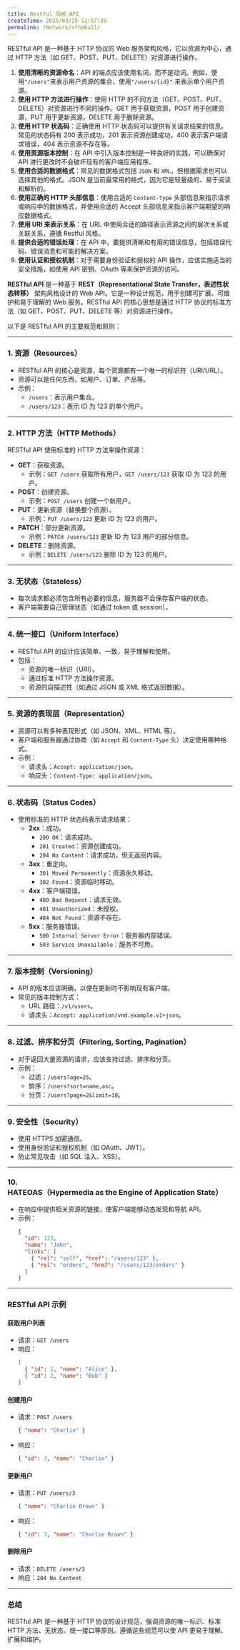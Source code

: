 ```yaml
---
title: Restful 风格 API
createTime: 2025/03/15 12:57:39
permalink: /Network/nfha6u1l/
---
```


RESTful API 是一种基于 HTTP 协议的 Web 服务架构风格，它以资源为中心，通过 HTTP 方法（如 GET、POST、PUT、DELETE）对资源进行操作。

1. **使用清晰的资源命名**：API 的端点应该使用名词，而不是动词。例如，使用`"/users"`来表示用户资源的集合，使用`"/users/{id}"` 来表示单个用户资源。
2. **使用 HTTP 方法进行操作**：使用 HTTP 的不同方法（GET、POST、PUT、DELETE）对资源进行不同的操作。GET 用于获取资源，POST 用于创建资源，PUT 用于更新资源，DELETE 用于删除资源。
3. **使用 HTTP 状态码**：正确使用 HTTP 状态码可以提供有关请求结果的信息。常见的状态码有 200 表示成功，201 表示资源创建成功，400 表示客户端请求错误，404 表示资源不存在等。
4. **使用资源版本控制**：在 API 中引入版本控制是一种良好的实践，可以确保对 API 进行更改时不会破坏现有的客户端应用程序。
5. **使用合适的数据格式**：常见的数据格式包括 `JSON` 和 `XML`，但根据需求也可以选择其他的格式。JSON 是当前最常用的格式，因为它是轻量级的、易于阅读和解析的。
6. **使用正确的 HTTP 头部信息**：使用合适的 `Content-Type` 头部信息来指示请求或响应中的数据格式，并使用合适的 Accept 头部信息来指示客户端期望的响应数据格式。
7. **使用 URI 来表示关系**：在 URL 中使用合适的路径表示资源之间的层次关系或关联关系，遵循 Restful 风格。
8. **提供合适的错误处理**：在 API 中，要提供清晰和有用的错误信息，包括错误代码、错误消息和可能的解决方案。
9. **使用认证和授权机制**：对于需要身份验证和授权的 API 操作，应该实施适当的安全措施，如使用 API 密钥、OAuth 等来保护资源的访问。

**RESTful API** 是一种基于 **REST（Representational State Transfer，表述性状态转移）** 架构风格设计的 Web API。它是一种设计规范，用于创建可扩展、可维护和易于理解的 Web 服务。RESTful API 的核心思想是通过 HTTP 协议的标准方法（如 GET、POST、PUT、DELETE 等）对资源进行操作。

以下是 RESTful API 的主要规范和原则：

---

### 1. **资源（Resources）**
- RESTful API 的核心是资源，每个资源都有一个唯一的标识符（URI/URL）。
- 资源可以是任何东西，如用户、订单、产品等。
- 示例：
  - `/users`：表示用户集合。
  - `/users/123`：表示 ID 为 123 的单个用户。

---

### 2. **HTTP 方法（HTTP Methods）**
RESTful API 使用标准的 HTTP 方法来操作资源：
- **GET**：获取资源。
  - 示例：`GET /users` 获取所有用户，`GET /users/123` 获取 ID 为 123 的用户。
- **POST**：创建资源。
  - 示例：`POST /users` 创建一个新用户。
- **PUT**：更新资源（替换整个资源）。
  - 示例：`PUT /users/123` 更新 ID 为 123 的用户。
- **PATCH**：部分更新资源。
  - 示例：`PATCH /users/123` 更新 ID 为 123 用户的部分信息。
- **DELETE**：删除资源。
  - 示例：`DELETE /users/123` 删除 ID 为 123 的用户。

---

### 3. **无状态（Stateless）**
- 每次请求都必须包含所有必要的信息，服务器不会保存客户端的状态。
- 客户端需要自己管理状态（如通过 token 或 session）。

---

### 4. **统一接口（Uniform Interface）**
- RESTful API 的设计应该简单、一致，易于理解和使用。
- 包括：
  - 资源的唯一标识（URI）。
  - 通过标准 HTTP 方法操作资源。
  - 资源的自描述性（如通过 JSON 或 XML 格式返回数据）。

---

### 5. **资源的表现层（Representation）**
- 资源可以有多种表现形式（如 JSON、XML、HTML 等）。
- 客户端和服务器通过协商（如 `Accept` 和 `Content-Type` 头）决定使用哪种格式。
- 示例：
  - 请求头：`Accept: application/json`。
  - 响应头：`Content-Type: application/json`。

---

### 6. **状态码（Status Codes）**
- 使用标准的 HTTP 状态码表示请求结果：
  - **2xx**：成功。
    - `200 OK`：请求成功。
    - `201 Created`：资源创建成功。
    - `204 No Content`：请求成功，但无返回内容。
  - **3xx**：重定向。
    - `301 Moved Permanently`：资源永久移动。
    - `302 Found`：资源临时移动。
  - **4xx**：客户端错误。
    - `400 Bad Request`：请求无效。
    - `401 Unauthorized`：未授权。
    - `404 Not Found`：资源不存在。
  - **5xx**：服务器错误。
    - `500 Internal Server Error`：服务器内部错误。
    - `503 Service Unavailable`：服务不可用。

---

### 7. **版本控制（Versioning）**
- API 的版本应该明确，以便在更新时不影响现有客户端。
- 常见的版本控制方式：
  - URL 路径：`/v1/users`。
  - 请求头：`Accept: application/vnd.example.v1+json`。

---

### 8. **过滤、排序和分页（Filtering, Sorting, Pagination）**
- 对于返回大量资源的请求，应该支持过滤、排序和分页。
- 示例：
  - 过滤：`/users?age=25`。
  - 排序：`/users?sort=name,asc`。
  - 分页：`/users?page=2&limit=10`。

---

### 9. **安全性（Security）**
- 使用 HTTPS 加密通信。
- 使用身份验证和授权机制（如 OAuth、JWT）。
- 防止常见攻击（如 SQL 注入、XSS）。

---

### 10. **HATEOAS（Hypermedia as the Engine of Application State）**
- 在响应中提供相关资源的链接，使客户端能够动态发现和导航 API。
- 示例：
  ```json
  {
    "id": 123,
    "name": "John",
    "links": [
      { "rel": "self", "href": "/users/123" },
      { "rel": "orders", "href": "/users/123/orders" }
    ]
  }
  ```

---

### RESTful API 示例

#### 获取用户列表
- 请求：`GET /users`
- 响应：
  ```json
  [
    { "id": 1, "name": "Alice" },
    { "id": 2, "name": "Bob" }
  ]
  ```

#### 创建用户
- 请求：`POST /users`
  ```json
  { "name": "Charlie" }
  ```
- 响应：
  ```json
  { "id": 3, "name": "Charlie" }
  ```

#### 更新用户
- 请求：`PUT /users/3`
  ```json
  { "name": "Charlie Brown" }
  ```
- 响应：
  ```json
  { "id": 3, "name": "Charlie Brown" }
  ```

#### 删除用户
- 请求：`DELETE /users/3`
- 响应：`204 No Content`

---

### 总结
RESTful API 是一种基于 HTTP 协议的设计规范，强调资源的唯一标识、标准 HTTP 方法、无状态、统一接口等原则。遵循这些规范可以使 API 更易于理解、扩展和维护。
